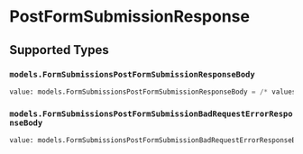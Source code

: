 # PostFormSubmissionResponse


## Supported Types

### `models.FormSubmissionsPostFormSubmissionResponseBody`

```python
value: models.FormSubmissionsPostFormSubmissionResponseBody = /* values here */
```

### `models.FormSubmissionsPostFormSubmissionBadRequestErrorResponseBody`

```python
value: models.FormSubmissionsPostFormSubmissionBadRequestErrorResponseBody = /* values here */
```

